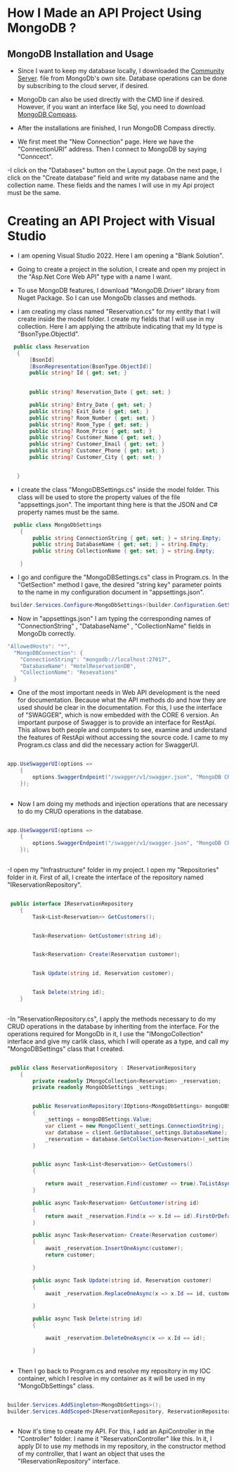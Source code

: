 # How I Made an API Project Using MongoDB ? 

## MongoDB Installation and Usage

- Since I want to keep my database locally, I downloaded the [Community Server](https://github.com/oguzhanKomcu/DATA_ACCESS/tree/master/DB_First). file from MongoDb's own site. Database operations can be done by subscribing to the cloud server, if desired.

- MongoDb can also be used directly with the CMD line if desired. However, if you want an interface like Sql, you need to download [ MongoDB Compass](https://github.com/oguzhanKomcu/DATA_ACCESS/tree/master/DB_First).

- After the installations are finished, I run MongoDB Compass directly.

- We first meet the "New Connection" page. Here we have the "ConnectionURI" address. Then I connect to MongoDB by saying "Conncect".

-I click on the "Databases" button on the Layout page. On the next page, I click on the "Create database" field and write my database name and the collection name. These fields and the names I will use in my Api project must be the same.

# Creating an API Project with Visual Studio 

- I am opening Visual Studio 2022. Here I am opening a "Blank Solution".

- Going to create a project in the solution, I create and open my project in the "Asp.Net Core Web API" type with a name I want.

- To use MongoDB features, I download "MongoDB.Driver" library from Nuget Package. So I can use MongoDb classes and methods.

- I am creating my class named "Reservation.cs" for my entity that I will create inside the model folder. I create my fields that I will use in my collection. Here I am applying the attribute indicating that my Id type is "BsonType.ObjectId".

 ```csharp
   public class Reservation
    {
        [BsonId]
        [BsonRepresentation(BsonType.ObjectId)]
        public string? Id { get; set; }
        

        public string? Reservation_Date { get; set; }

        public string? Entry_Date { get; set; }
        public string? Exit_Date { get; set; }
        public string? Room_Number { get; set; }
        public string? Room_Type { get; set; }
        public string? Room_Price { get; set; }
        public string? Customer_Name { get; set; }
        public string? Customer_Email { get; set; }
        public string? Customer_Phone { get; set; }
        public string? Customer_City { get; set; }


    }
```

- I create the class "MongoDBSettings.cs" inside the model folder. This class will be used to store the property values of the file "appsettings.json". The important thing here is that the JSON and C# property names must be the same.

```csharp
  public class MongoDbSettings
    {
        public string ConnectionString { get; set; } = string.Empty;
        public string DatabaseName { get; set; } = string.Empty;
        public string CollectionName { get; set; } = string.Empty;

    }
```
- I go and configure the "MongoDBSettings.cs" class in Program.cs. In the "GetSection" method I gave, the desired "string key" parameter points to the name in my configuration document in "appsettings.json".

```csharp
 builder.Services.Configure<MongoDbSettings>(builder.Configuration.GetSection("MongoDBConnection"));

```
- Now in "appsettings.json" I am typing the corresponding names of "ConnectionString" , "DatabaseName" , "CollectionName" fields in MongoDb correctly.

```csharp
"AllowedHosts": "*",
  "MongoDBConnection": {
    "ConnectionString": "mongodb://localhost:27017",
    "DatabaseName": "HotelReservationDB",
    "CollectionName": "Resevations"
  }

```
- One of the most important needs in Web API development is the need for documentation. Because what the API methods do and how they are used should be clear in the documentation. For this, I use the interface of "SWAGGER", which is now embedded with the CORE 6 version. An important purpose of Swagger is to provide an interface for RestApi. This allows both people and computers to see, examine and understand the features of RestApi without accessing the source code. I came to my Program.cs class and did the necessary action for SwaggerUI.


```csharp

app.UseSwaggerUI(options =>
    {
        options.SwaggerEndpoint("/swagger/v1/swagger.json", "MongoDB CRUD API V1");
    });
 

```

- Now I am doing my methods and injection operations that are necessary to do my CRUD operations in the database.

```csharp

app.UseSwaggerUI(options =>
    {
        options.SwaggerEndpoint("/swagger/v1/swagger.json", "MongoDB CRUD API V1");
    });
 

```
-I open my "Infrastructure" folder in my project. I open my "Repositories" folder in it. First of all, I create the interface of the repository named "IReservationRepository".

```csharp

 public interface IReservationRepository
    {
        Task<List<Reservation>> GetCustomers();


        Task<Reservation> GetCustomer(string id);


        Task<Reservation> Create(Reservation customer);


        Task Update(string id, Reservation customer);


        Task Delete(string id);
    }
 

```


-In "ReservationRepository.cs", I apply the methods necessary to do my CRUD operations in the database by inheriting from the interface. For the operations required for MongoDb in it, I use the "IMongoCollection" interface and give my carlik class, which I will operate as a type, and call my "MongoDBSettings" class that I created.

```csharp

 public class ReservationRepository : IReservationRepository
    {
        private readonly IMongoCollection<Reservation> _reservation;
        private readonly MongoDbSettings _settings;


        public ReservationRepository(IOptions<MongoDbSettings> mongoDBSettings)
        {
            _settings = mongoDBSettings.Value;
            var client = new MongoClient(_settings.ConnectionString);
            var database = client.GetDatabase(_settings.DatabaseName);
            _reservation = database.GetCollection<Reservation>(_settings.CollectionName);
        }


        public async Task<List<Reservation>> GetCustomers()
        {

            return await _reservation.Find(customer => true).ToListAsync();
        }

        public async Task<Reservation> GetCustomer(string id)
        {
            return await _reservation.Find(x => x.Id == id).FirstOrDefaultAsync();
        }

        public async Task<Reservation> Create(Reservation customer)
        {
            await _reservation.InsertOneAsync(customer);
            return customer;

        }

        public async Task Update(string id, Reservation customer)
        {
            await _reservation.ReplaceOneAsync(x => x.Id == id, customer);

        }

        public async Task Delete(string id)
        {

            await _reservation.DeleteOneAsync(x => x.Id == id);

        }
 

```


- Then I go back to Program.cs and resolve my repository in my IOC container, which I resolve in my container as it will be used in my "MongoDbSettings" class.

```csharp

builder.Services.AddSingleton<MongoDbSettings>();
builder.Services.AddScoped<IReservationRepository, ReservationRepository>();
 

```

- Now it's time to create my API. For this, I add an ApiController in the "Controller" folder. I name it "ReservationController" like this. In it, I apply DI to use my methods in my repository, in the constructor method of my controller, that I want an object that uses the "IReservationRepository" interface.

